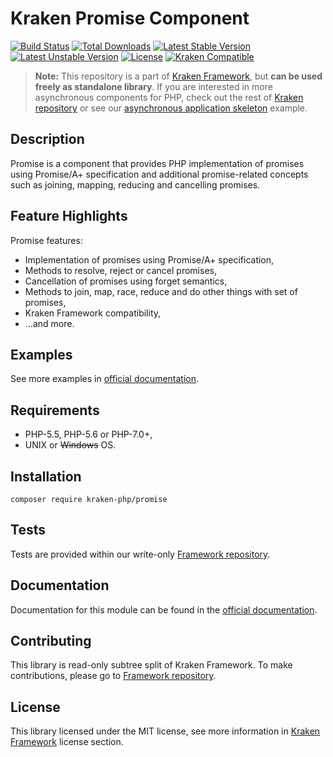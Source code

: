 # Kraken Promise Component

[![Build Status](https://travis-ci.org/kraken-php/framework.svg)](https://travis-ci.org/kraken-php/framework)
[![Total Downloads](https://poser.pugx.org/kraken-php/promise/downloads)](https://packagist.org/packages/kraken-php/promise) 
[![Latest Stable Version](https://poser.pugx.org/kraken-php/promise/v/stable)](https://packagist.org/packages/kraken-php/promise) 
[![Latest Unstable Version](https://poser.pugx.org/kraken-php/promise/v/unstable)](https://packagist.org/packages/kraken-php/promise) 
[![License](https://poser.pugx.org/kraken-php/framework/license)](https://packagist.org/packages/kraken-php/framework)
[![Kraken Compatible](https://img.shields.io/badge/kraken-compatible-6b02af.svg)](https://github.com/kraken-php/framework)

> **Note:** This repository is a part of [Kraken Framework][3], but **can be used freely as standalone library**. If you 
are interested in more asynchronous components for PHP, check out the rest of [Kraken repository][5] or see our 
[asynchronous application skeleton][4] example.

## Description

Promise is a component that provides PHP implementation of promises using Promise/A+ specification and additional 
promise-related concepts such as joining, mapping, reducing and cancelling promises.

## Feature Highlights

Promise features:

* Implementation of promises using Promise/A+ specification,
* Methods to resolve, reject or cancel promises,
* Cancellation of promises using forget semantics,
* Methods to join, map, race, reduce and do other things with set of promises,
* Kraken Framework compatibility,
* ...and more.

## Examples

See more examples in [official documentation][2].

## Requirements

* PHP-5.5, PHP-5.6 or PHP-7.0+,
* UNIX or ~~Windows~~ OS.

## Installation

```
composer require kraken-php/promise
```

## Tests

Tests are provided within our write-only [Framework repository][3].

## Documentation

Documentation for this module can be found in the [official documentation][2].

## Contributing

This library is read-only subtree split of Kraken Framework. To make contributions, please go to [Framework repository][3].

## License

This library licensed under the MIT license, see more information in [Kraken Framework][3] license section.

[1]: http://kraken-php.com
[2]: http://kraken-php.com/docs/api-promise
[3]: https://github.com/kraken-php/framework
[4]: https://github.com/kraken-php/kraken
[5]: https://github.com/kraken-php
